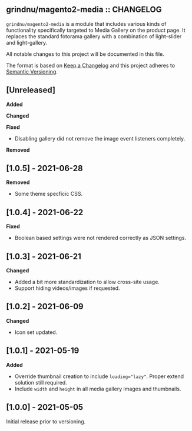 ## grindnu/magento2-media :: CHANGELOG

`grindnu/magento2-media` is a module that includes various kinds of functionality specifically targeted to Media Gallery on the product page. It replaces the standard fotorama gallery with a combination of light-slider and light-gallery.

All notable changes to this project will be documented in this file.

The format is based on [Keep a Changelog](http://keepachangelog.com/en/1.0.0/)
and this project adheres to [Semantic Versioning](http://semver.org/spec/v2.0.0.html).


## [Unreleased]

**Added**

**Changed**

**Fixed**

* Disabling gallery did not remove the image event listeners completely.

**Removed**


## [1.0.5] - 2021-06-28

**Removed**

* Some theme specficic CSS.


## [1.0.4] - 2021-06-22

**Fixed**

* Boolean based settings were not rendered correctly as JSON settings.


## [1.0.3] - 2021-06-21

**Changed**

* Added a bit more standardization to allow cross-site usage.
* Support hiding videos/images if requested.


## [1.0.2] - 2021-06-09

**Changed**

* Icon set updated.


## [1.0.1] - 2021-05-19

**Added**

* Override thumbnail creation to include `loading="lazy"`. Proper extend solution still required.
* Include `width` and `height` in all media gallery images and thumbnails.


## [1.0.0] - 2021-05-05

Initial release prior to versioning.
